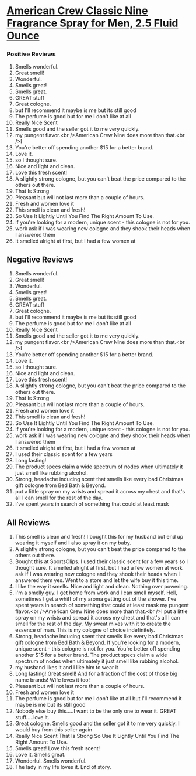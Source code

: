 # [American Crew Classic Nine Fragrance Spray for Men, 2.5 Fluid Ounce](https://products.checkmycream.com/products/American-Crew-Classic-Nine-Fragrance-Spray-for-Men-2.5-Fluid-Ounce.html)

### Positive Reviews

<ol>
      <li>Smells wonderful.</li>
      <li>Great smell!</li>
      <li>Wonderful.</li>
      <li>Smells great!</li>
      <li>Smells great.</li>
      <li>GREAT stuff</li>
      <li>Great cologne.</li>
      <li>but I&#x27;ll recommend it maybe is me but its still good</li>
      <li>The perfume is good but for me I don&#x27;t like at all</li>
      <li>Really Nice Scent</li>
      <li>Smells good and the seller got it to me very quickly.</li>
      <li>my pungent flavor.&lt;br /&gt;American Crew Nine does more than that.&lt;br /&gt;I</li>
      <li>You&#x27;re better off spending another $15 for a better brand.</li>
      <li>Love it.</li>
      <li>so I thought sure.</li>
      <li>Nice and light and clean.  </li>
      <li>Love this fresh scent!</li>
      <li>A slightly strong cologne, but you can&#x27;t beat the price compared to the others out there.</li>
      <li>That Is Strong</li>
      <li>Pleasant but will not last more than a couple of hours.</li>
      <li>Fresh and women love it</li>
      <li>This smell is clean and fresh!</li>
      <li>So Use It Lightly Until You Find The Right Amount To Use.</li>
      <li>If you&#x27;re looking for a modern, unique scent - this cologne is not for you.</li>
      <li>work ask if I was wearing new cologne and they shook their heads when I answered them</li>
      <li>It smelled alright at first, but I had a few women at</li>
</ol>


<h2>Negative Reviews</h2>
<ol>
<li> Smells wonderful.</li>
<li> Great smell!</li>
<li> Wonderful.</li>
<li> Smells great!</li>
<li> Smells great.</li>
<li> GREAT stuff</li>
<li> Great cologne.</li>
<li> but I&#x27;ll recommend it maybe is me but its still good</li>
<li> The perfume is good but for me I don&#x27;t like at all</li>
<li> Really Nice Scent</li>
<li> Smells good and the seller got it to me very quickly.</li>
<li> my pungent flavor.&lt;br /&gt;American Crew Nine does more than that.&lt;br /&gt;I</li>
<li> You&#x27;re better off spending another $15 for a better brand.</li>
<li> Love it.</li>
<li> so I thought sure.</li>
<li> Nice and light and clean.  </li>
<li> Love this fresh scent!</li>
<li> A slightly strong cologne, but you can&#x27;t beat the price compared to the others out there.</li>
<li> That Is Strong</li>
<li> Pleasant but will not last more than a couple of hours.</li>
<li> Fresh and women love it</li>
<li> This smell is clean and fresh!</li>
<li> So Use It Lightly Until You Find The Right Amount To Use.</li>
<li> If you&#x27;re looking for a modern, unique scent - this cologne is not for you.</li>
<li> work ask if I was wearing new cologne and they shook their heads when I answered them</li>
<li> It smelled alright at first, but I had a few women at</li>
<li> I used their classic scent for a few years</li>
<li> Long lasting!</li>
<li> The product specs claim a wide spectrum of nodes when ultimately it just smell like rubbing alcohol.</li>
<li> Strong, headache inducing scent that smells like every bad Christmas gift cologne from Bed Bath &amp; Beyond.</li>
<li> put a little spray on my wrists and spread it across my chest and that&#x27;s all I can smell for the rest of the day.</li>
<li> I&#x27;ve spent years in search of something that could at least mask</li>
</ol>

<h2>All Reviews</h2>

<ol>
    <li> This smell is clean and fresh! I bought this for my husband but end up wearing it myself and I also spray it on my baby.</li>
    <li> A slightly strong cologne, but you can&#x27;t beat the price compared to the others out there.</li>
    <li> Bought this at SportsClips. I used their classic scent for a few years so I thought sure. It smelled alright at first, but I had a few women at work ask if I was wearing new cologne and they shook their heads when I answered them yes. Went to a store and let the wife buy it this time.</li>
    <li> I like the way it smells.  Nice and light and clean.  Nothing over powering.</li>
    <li> I&#x27;m a smelly guy. I get home from work and I can smell myself. Hell, sometimes I get a whiff of my aroma getting out of the shower. I&#x27;ve spent years in search of something that could at least mask my pungent flavor.&lt;br /&gt;American Crew Nine does more than that.&lt;br /&gt;I put a little spray on my wrists and spread it across my chest and that&#x27;s all I can smell for the rest of the day. My sweat mixes with it to create the essence of man. This is my cologne of choice indefinitely.</li>
    <li> Strong, headache inducing scent that smells like every bad Christmas gift cologne from Bed Bath &amp; Beyond. If you&#x27;re looking for a modern, unique scent - this cologne is not for you. You&#x27;re better off spending another $15 for a better brand. The product specs claim a wide spectrum of nodes when ultimately it just smell like rubbing alcohol.</li>
    <li> my husband likes it and i like him to wear it</li>
    <li> Long lasting! Great smell! And for a fraction of the cost of those big name brands! Wife loves it too!</li>
    <li> Pleasant but will not last more than a couple of hours.</li>
    <li> Fresh and women love it</li>
    <li> The perfume is good but for me I don&#x27;t like at all but I&#x27;ll recommend it maybe is me but its still good</li>
    <li> Nobody else buy this.....I want to be the only one to wear it.  GREAT stuff.....love it.</li>
    <li> Great cologne. Smells good and the seller got it to me very quickly. I would buy from this seller again</li>
    <li> Really Nice Scent That Is Strong So Use It Lightly Until You Find The Right Amount To Use.</li>
    <li> Smells great! Love this fresh scent!</li>
    <li> Love it. Smells great.</li>
    <li> Wonderful. Smells wonderful.</li>
    <li> The lady in my life loves it. End of story.</li>
</ol>




